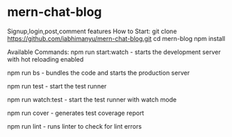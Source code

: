 # mern-chat-blog
Signup,login,post,comment features
How to Start:
  git clone https://github.com/iabhimanyu/mern-chat-blog.git
  cd mern-blog
  npm install
  
Available Commands:
npm run start:watch - starts the development server with hot reloading enabled

npm run bs - bundles the code and starts the production server

npm run test - start the test runner

npm run watch:test - start the test runner with watch mode

npm run cover - generates test coverage report

npm run lint - runs linter to check for lint errors
